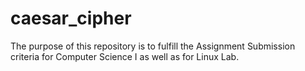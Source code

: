 # caesar_cipher
The purpose of this repository is to fulfill the Assignment Submission criteria for Computer Science I as well as for Linux Lab.
